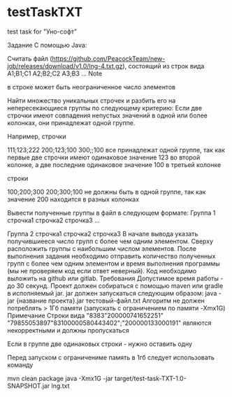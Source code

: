 # testTaskTXT
test task for "Уно-софт"


Задание
С помощью Java:

Считать файл (https://github.com/PeacockTeam/new-job/releases/download/v1.0/lng-4.txt.gz), состоящий из строк вида
A1;B1;C1
A2;B2;C2
A3;B3
...
Note

в строке может быть неограниченное число элементов

Найти множество уникальных строчек и разбить его на непересекающиеся группы по следующему критерию:
Если две строчки имеют совпадения непустых значений в одной или более колонках, они принадлежат одной группе.

Например, строчки

111;123;222
200;123;100
300;;100
все принадлежат одной группе, так как первые две строчки имеют одинаковое значение 123 во второй колонке, а две последние одинаковое значение 100 в третьей колонке

строки

100;200;300
200;300;100
не должны быть в одной группе, так как значение 200 находится в разных колонках

Вывести полученные группы в файл в следующем формате:
Группа 1
строчка1
строчка2
строчка3
...

Группа 2 
строчка1
строчка2
строчка3
В начале вывода указать получившиееся число групп с более чем одним элементом.
Сверху расположить группы с наибольшим числом элементов.
После выполнения задания необходимо отправить количество полученных групп с более чем одним элементом и время выполнения программы (мы не проверяем код если ответ неверный).
Код необходимо выложить на github или gitlab.
Требования
Допустимое время работы - до 30 секунд.
Проект должен собираться с помощью maven или gradle в исполняемый jar.
jar должен запускаться следующим образом: java -jar {название проекта}.jar тестовый-файл.txt
Алгоритм не должен потреблять > 1Гб памяти (запускать с ограничением по памяти -Xmx1G)
Примечание
Строки вида
 "8383"200000741652251"
 "79855053897"83100000580443402";"200000133000191"
являются некорректными и должны пропускаться

Если в группе две одинаковых строки - нужно оставить одну



Перед запуском с ограничениме память в 1гб следует использовать команду

mvn clean package
java -Xmx1G -jar target/test-task-TXT-1.0-SNAPSHOT.jar lng.txt 
